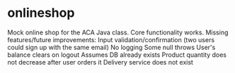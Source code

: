 # onlineshop

Mock online shop for the ACA Java class. Core functionality works. 
Missing features/future improvements:
Input validation/confirmation (two users could sign up with the same email)
No logging
Some null throws
User's balance clears on logout
Assumes DB already exists
Product quantity does not decrease after user orders it
Delivery service does not exist
